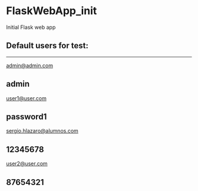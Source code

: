 # FlaskWebApp_init
Initial Flask web app

## Default users for test:

-------------------------------
admin@admin.com

admin
-------------------------------
user1@user.com

password1
-------------------------------
sergio.hlazaro@alumnos.com

12345678
-------------------------------
user2@user.com

87654321
-------------------------------